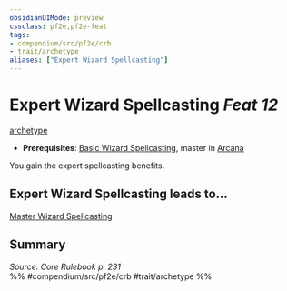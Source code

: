 ```yaml
---
obsidianUIMode: preview
cssclass: pf2e,pf2e-feat
tags:
- compendium/src/pf2e/crb
- trait/archetype
aliases: ["Expert Wizard Spellcasting"]
---
```

# Expert Wizard Spellcasting  *Feat 12*  
[archetype](archetype.md "Archetype Feat Trait")  

- **Prerequisites**: [Basic Wizard Spellcasting](basic-wizard-spellcasting.md), master in [Arcana](skills.md#Arcana)

You gain the expert spellcasting benefits.

## Expert Wizard Spellcasting leads to...

[Master Wizard Spellcasting](master-wizard-spellcasting.md)

## Summary

*Source: Core Rulebook p. 231*  
%% #compendium/src/pf2e/crb #trait/archetype %%